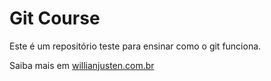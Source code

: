 # Git Course

Este é um repositório teste para ensinar como o git funciona.

Saiba mais em [willianjusten.com.br](http://willianjustencombr)
